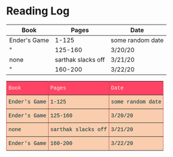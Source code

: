 # Reading Log
| Book | Pages | Date |
|---|---|---|
| Ender's Game | 1-125 | some random date |
| " | 125-160 | 3/20/20 |
| none | sarthak slacks off | 3/21/20 |
| " | 160-200 | 3/22/20 |
<style type="text/css">
.tg  {border-collapse:collapse;border-spacing:0;border-color:#C44D58;}
.tg td{font-family:Arial, sans-serif;font-size:14px;padding:10px 5px;border-style:solid;border-width:1px;overflow:hidden;word-break:normal;border-color:#C44D58;color:#002b36;background-color:#F9CDAD;}
.tg th{font-family:Arial, sans-serif;font-size:14px;font-weight:normal;padding:10px 5px;border-style:solid;border-width:1px;overflow:hidden;word-break:normal;border-color:#C44D58;color:#fdf6e3;background-color:#FE4365;}
.tg .tg-9gth{font-family:"Courier New", Courier, monospace !important;;border-color:inherit;text-align:left;vertical-align:top}
</style>
<table class="tg">
  <tr>
    <th class="tg-9gth">Book</th>
    <th class="tg-9gth">Pages</th>
    <th class="tg-9gth">Date</th>
  </tr>
  <tr>
    <td class="tg-9gth">Ender's Game</td>
    <td class="tg-9gth">1-125</td>
    <td class="tg-9gth">some random date</td>
  </tr>
  <tr>
    <td class="tg-9gth">Ender's Game</td>
    <td class="tg-9gth">125-160</td>
    <td class="tg-9gth">3/20/20</td>
  </tr>
  <tr>
    <td class="tg-9gth">none</td>
    <td class="tg-9gth">sarthak slacks off</td>
    <td class="tg-9gth">3/21/20</td>
  </tr>
  <tr>
    <td class="tg-9gth">Ender's Game</td>
    <td class="tg-9gth">160-200</td>
    <td class="tg-9gth">3/22/20</td>
  </tr>
</table>
